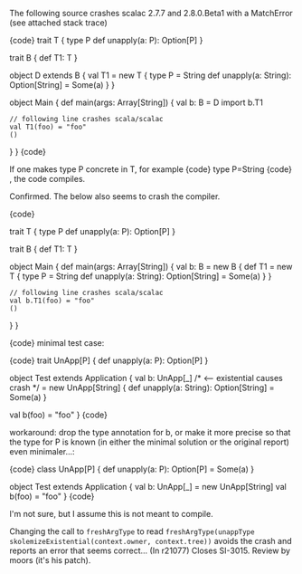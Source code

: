 The following source crashes scalac 2.7.7 and 2.8.0.Beta1 with a MatchError (see attached stack trace)

{code}
trait T {
  type P
  def unapply(a: P): Option[P]
}

trait B {
  def T1: T
}

object D extends B {
  val T1 = new T {
    type P = String
    def unapply(a: String): Option[String] = Some(a)
  }
}

object Main {
  def main(args: Array[String]) {
    val b: B = D
    import b.T1

    // following line crashes scala/scalac
    val T1(foo) = "foo"
    ()
  }
}
{code}

If one makes type P concrete in T, for example 
{code}
type P=String
{code}
, the code compiles.


Confirmed. The below also seems to crash the compiler.

{code}

trait T {
  type P
  def unapply(a: P): Option[P]
}

trait B {
  def T1: T
}


object Main {
  def main(args: Array[String]) {
    val b: B = new B {
      def T1 = new T {
        type P = String
        def unapply(a: String): Option[String] = Some(a)
      }
    }

    // following line crashes scala/scalac
    val b.T1(foo) = "foo"
    ()
  }
}

{code}
minimal test case:

{code}
trait UnApp[P] {
  def unapply(a: P): Option[P]
}

object Test extends Application {
  val b: UnApp[_] /* <-- existential causes crash */ = new UnApp[String] {
    def unapply(a: String): Option[String] = Some(a)
  }

  val b(foo) = "foo" 
}
{code}

workaround: drop the type annotation for b, or make it more precise so that the type for P is known 
(in either the minimal solution or the original report)
even minimaler...:

{code}
class UnApp[P] {
  def unapply(a: P): Option[P] = Some(a)
}

object Test extends Application {
  val b: UnApp[_] = new UnApp[String]
  val b(foo) = "foo" 
}
{code}

I'm not sure, but I assume this is not meant to compile.

Changing the call to `freshArgType` to read `freshArgType(unappType skolemizeExistential(context.owner, context.tree))`
avoids the crash and reports an error that seems correct...
(In r21077) Closes SI-3015. Review by moors (it's his patch).

